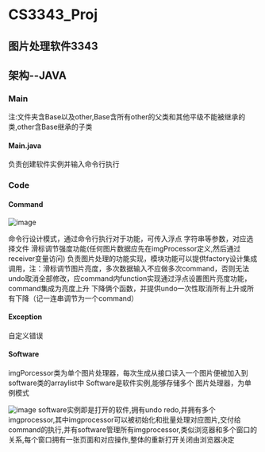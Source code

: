 # CS3343_Proj 

## 图片处理软件3343

## 架构--JAVA

### Main
注:文件夹含Base以及other,Base含所有other的父类和其他平级不能被继承的类,other含Base继承的子类
#### Main.java
负责创建软件实例并输入命令行执行

### Code
#### Command
![image](https://user-images.githubusercontent.com/113168400/190560887-b5bddddf-e203-4fe6-87b0-98d16e38ea05.png)

命令行设计模式，通过命令行执行对于功能，可传入浮点 字符串等参数，对应选择文件 滑标调节强度功能(任何图片数据应先在imgProcessor定义,然后通过receiver变量访问)
负责图片处理的功能实现，模块功能可以提供factory设计集成调用，注：滑标调节图片亮度，多次数据输入不应做多次command，否则无法undo取消全部修改，应command内function实现通过浮点设置图片亮度功能，command集成为亮度上升 下降俩个函数，并提供undo一次性取消所有上升或所有下降（记一连串调节为一个command）
#### Exception
自定义错误
#### Software
imgPorcessor类为单个图片处理器，每次生成从接口读入一个图片便被加入到software类的arraylist中
Software是软件实例,能够存储多个 图片处理器，为单例模式

![image](https://user-images.githubusercontent.com/113168400/191910413-0e566285-c818-4af7-8aa6-8b2b4be13cd7.png)
software实例即是打开的软件,拥有undo redo,并拥有多个imgprocessor,其中imgprocessor可以被初始化和批量处理对应图片,交付给command的执行,并有software管理所有imgprocessor,类似浏览器和多个窗口的关系,每个窗口拥有一张页面和对应操作,整体的重新打开关闭由浏览器决定

